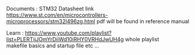 

Documents : STM32 Datasheet link  https://www.st.com/en/microcontrollers-microprocessors/stm32l496zg.html 
pdf will be found in reference manual 


Learn : https://www.youtube.com/playlist?list=PLERTijJOmYrDiiWd10iRHY0VRHdJwUH4g whole playlist  
 makefile basics and startup file etc ... 
 
 
